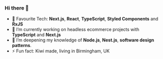 ### Hi there 👋

<!--
**Floony7/Floony7** is a ✨ _special_ ✨ repository because its `README.md` (this file) appears on your GitHub profile.

- 🔭 I’m currently working on ecommerce projects with **TypeScript** and **Next.js**
- 🌱 I’m currently refining my TypeScript knowledge and implementing datalayer events, schemas, sitemaps and all the cool things that sit behind a website that makes it great. 
- 💬 Ask me about ... React
- ⚡ Fun fact: Kiwi made!
-->
- :muscle: Favourite Tech: **Next.js**, **React**, **TypeScript**, **Styled Components** and **RxJS**
- 🔭 I’m currently working on headless ecommerce projects with **TypeScript** and **Next.js**
- 🌱 I’m deepening my knowledge of **Node.js**, **Nest.js**, **software design patterns**.
- ⚡ Fun fact: Kiwi made, living in Birmingham, UK
